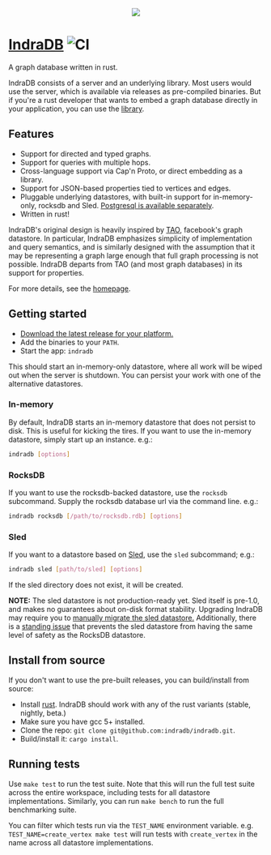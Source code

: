 <p align="center">
 	<img src="https://indradb.github.io/logo.png">
</p>

# [IndraDB](https://indradb.github.io) ![CI](https://github.com/indradb/indradb/workflows/Test/badge.svg)

A graph database written in rust.

IndraDB consists of a server and an underlying library. Most users would use the server, which is available via releases as pre-compiled binaries. But if you're a rust developer that wants to embed a graph database directly in your application, you can use the [library](https://github.com/indradb/indradb/tree/master/lib).

## Features

* Support for directed and typed graphs.
* Support for queries with multiple hops.
* Cross-language support via Cap'n Proto, or direct embedding as a library.
* Support for JSON-based properties tied to vertices and edges.
* Pluggable underlying datastores, with built-in support for in-memory-only, rocksdb and Sled. [Postgresql is available separately](https://github.com/indradb/postgres).
* Written in rust!

IndraDB's original design is heavily inspired by [TAO](https://www.cs.cmu.edu/~pavlo/courses/fall2013/static/papers/11730-atc13-bronson.pdf), facebook's graph datastore. In particular, IndraDB emphasizes simplicity of implementation and query semantics, and is similarly designed with the assumption that it may be representing a graph large enough that full graph processing is not possible. IndraDB departs from TAO (and most graph databases) in its support for properties.

For more details, see the [homepage](https://indradb.github.io).

## Getting started

* [Download the latest release for your platform.](https://github.com/indradb/indradb/releases)
* Add the binaries to your `PATH`.
* Start the app: `indradb`

This should start an in-memory-only datastore, where all work will be wiped out when the server is shutdown. You can persist your work with one of the alternative datastores.

### In-memory

By default, IndraDB starts an in-memory datastore that does not persist to
disk. This is useful for kicking the tires. If you want to use the in-memory
datastore, simply start up an instance. e.g.: 

```bash
indradb [options]
```


### RocksDB

If you want to use the rocksdb-backed datastore, use the `rocksdb` subcommand. Supply the rocksdb database url via the command line. e.g.:

```bash
indradb rocksdb [/path/to/rocksdb.rdb] [options]
```

### Sled

If you want to a datastore based on [Sled](http://sled.rs/), use the `sled` subcommand; e.g.:

```bash
indradb sled [path/to/sled] [options]
```

 If the sled directory does not exist, it will be created.

**NOTE:** The sled datastore is not production-ready yet. Sled itself is pre-1.0, and makes no guarantees about on-disk format stability. Upgrading IndraDB may require you to [manually migrate the sled datastore.](https://docs.rs/sled/0.34.6/sled/struct.Db.html#method.export) Additionally, there is a [standing issue](https://github.com/indradb/indradb/issues/98) that prevents the sled datastore from having the same level of safety as the RocksDB datastore.

## Install from source

If you don't want to use the pre-built releases, you can build/install from source:

* Install [rust](https://www.rust-lang.org/en-US/install.html). IndraDB should work with any of the rust variants (stable, nightly, beta.)
* Make sure you have gcc 5+ installed.
* Clone the repo: `git clone git@github.com:indradb/indradb.git`.
* Build/install it: `cargo install`.

## Running tests

Use `make test` to run the test suite. Note that this will run the full test suite across the entire workspace, including tests for all datastore implementations. Similarly, you can run `make bench` to run the full benchmarking suite.

You can filter which tests run via the `TEST_NAME` environment variable. e.g. `TEST_NAME=create_vertex make test` will run tests with `create_vertex` in the name across all datastore implementations.
